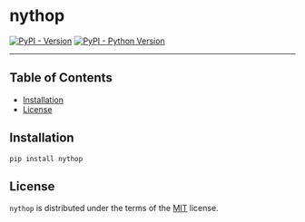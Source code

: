 # nythop

[![PyPI - Version](https://img.shields.io/pypi/v/nythop.svg)](https://pypi.org/project/nythop)
[![PyPI - Python Version](https://img.shields.io/pypi/pyversions/nythop.svg)](https://pypi.org/project/nythop)

---

## Table of Contents

- [Installation](#installation)
- [License](#license)

## Installation

```console
pip install nythop
```

## License

`nythop` is distributed under the terms of the [MIT](https://spdx.org/licenses/MIT.html) license.
